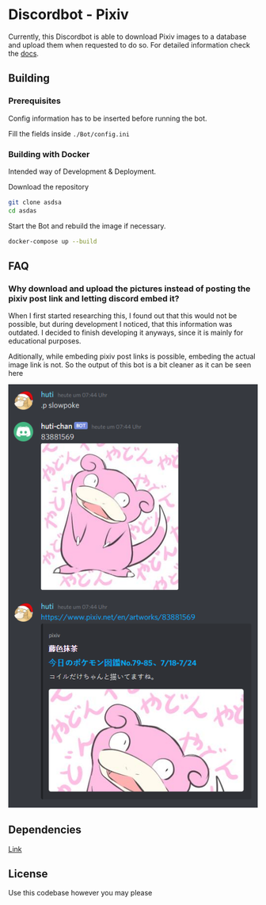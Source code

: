 # Discordbot - Pixiv

Currently, this Discordbot is able to download Pixiv images to a database and upload them when requested to do so. For
detailed information check the [docs](./Docs/README.md).

## Building

### Prerequisites

Config information has to be inserted before running the bot.

Fill the fields inside `./Bot/config.ini`

### Building with Docker

Intended way of Development & Deployment.

Download the repository

```bash
git clone asdsa
cd asdas
```

Start the Bot and rebuild the image if necessary.

```bash
docker-compose up --build
```

## FAQ

### Why download and upload the pictures instead of posting the pixiv post link and letting discord embed it?

When I first started researching this, I found out that this would not be possible, but during development I noticed,
that this information was outdated. I decided to finish developing it anyways, since it is mainly for educational
purposes.

Aditionally, while embeding pixiv post links is possible, embeding the actual image link is not. So the output of this
bot is a bit cleaner as it can be seen here

![](./Docs/Images/slowpoke-example-embed.png)

## Dependencies

[Link](https://github.com/huti26/discordbot/network/dependencies)

## License

Use this codebase however you may please
